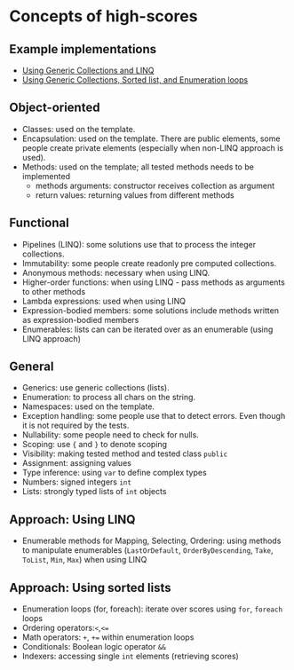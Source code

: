 # Concepts of high-scores

## Example implementations

- [Using Generic Collections and LINQ](https://exercism.org/tracks/csharp/exercises/high-scores/solutions/aa676c4a13344a5a9c7b7b944b5f3ad6)
- [Using Generic Collections, Sorted list, and Enumeration loops](https://exercism.org/tracks/csharp/exercises/high-scores/solutions/9f55365ea2bb4bf7b70e038002b54a9e)

## Object-oriented

- Classes: used on the template.
- Encapsulation: used on the template. There are public elements, some people create private elements (especially when non-LINQ approach is used).
- Methods: used on the template; all tested methods needs to be implemented
  - methods arguments: constructor receives collection as argument
  - return values: returning values from different methods

## Functional

- Pipelines (LINQ): some solutions use that to process the integer collections.
- Immutability: some people create readonly pre computed collections.
- Anonymous methods: necessary when using LINQ.
- Higher-order functions: when using LINQ - pass methods as arguments to other methods
- Lambda expressions: used when using LINQ
- Expression-bodied members: some solutions include methods written as expression-bodied members
- Enumerables: lists can can be iterated over as an enumerable (using LINQ approach)

## General

- Generics: use generic collections (lists).
- Enumeration: to process all chars on the string.
- Namespaces: used on the template.
- Exception handling: some people use that to detect errors. Even though it is not required by the tests.
- Nullability: some people need to check for nulls.
- Scoping: use `{` and `}` to denote scoping
- Visibility: making tested method and tested class `public`
- Assignment: assigning values
- Type inference: using `var` to define complex types
- Numbers: signed integers `int`
- Lists: strongly typed lists of `int` objects

## Approach: Using LINQ

- Enumerable methods for Mapping, Selecting, Ordering: using methods to manipulate enumerables (`LastOrDefault`, `OrderByDescending`, `Take`, `ToList`, `Min`, `Max`) when using LINQ

## Approach: Using sorted lists

- Enumeration loops (for, foreach): iterate over scores using `for`, `foreach` loops
- Ordering operators:`<`,`<=`
- Math operators: `+`, `+=` within enumeration loops
- Conditionals: Boolean logic operator `&&`
- Indexers: accessing single `int` elements (retrieving scores)
